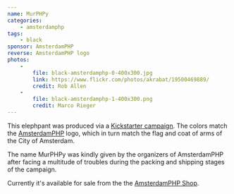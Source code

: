 ```yaml
---
name: MurPHPy
categories:
    - amsterdamphp
tags:
    - black
sponsor: AmsterdamPHP
reverse: AmsterdamPHP logo
photos:
    -
        file: black-amsterdamphp-0-400x300.jpg
        link: https://www.flickr.com/photos/akrabat/19500469889/
        credit: Rob Allen
    -
        file: black-amsterdamphp-1-400x300.png
        credit: Marco Rieger
---
```

This elephpant was produced via a [Kickstarter campaign](https://www.kickstarter.com/projects/rdohms/the-amsterdamphp-elephpant).
The colors match the [AmsterdamPHP](http://amsterdamphp.nl/) logo, which in turn
match the flag and coat of arms of the City of Amsterdam.

The name MurPHPy was kindly given by the organizers of AmsterdamPHP after facing a multitude of troubles during the packing and shipping stages of the campaign.

Currently it's available for sale from the the [AmsterdamPHP Shop](http://amsterdamphp.webshopapp.com/).

